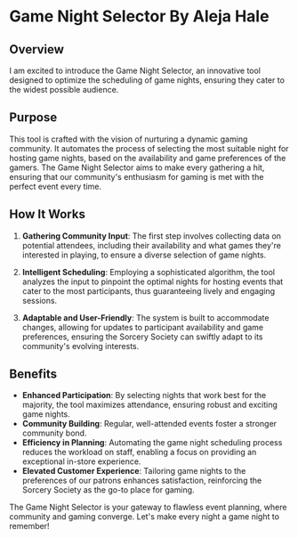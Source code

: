 # Game Night Selector By Aleja Hale

## Overview

I am excited to introduce the Game Night Selector, an innovative tool designed to optimize the scheduling of game nights, ensuring they cater to the widest possible audience.

## Purpose

This tool is crafted with the vision of nurturing a dynamic gaming community. It automates the process of selecting the most suitable night for hosting game nights, based on the availability and game preferences of the gamers. The Game Night Selector aims to make every gathering a hit, ensuring that our community's enthusiasm for gaming is met with the perfect event every time.

## How It Works

1. **Gathering Community Input**: The first step involves collecting data on potential attendees, including their availability and what games they're interested in playing, to ensure a diverse selection of game nights.

2. **Intelligent Scheduling**: Employing a sophisticated algorithm, the tool analyzes the input to pinpoint the optimal nights for hosting events that cater to the most participants, thus guaranteeing lively and engaging sessions.

3. **Adaptable and User-Friendly**: The system is built to accommodate changes, allowing for updates to participant availability and game preferences, ensuring the Sorcery Society can swiftly adapt to its community's evolving interests.

## Benefits

- **Enhanced Participation**: By selecting nights that work best for the majority, the tool maximizes attendance, ensuring robust and exciting game nights.
- **Community Building**: Regular, well-attended events foster a stronger community bond.
- **Efficiency in Planning**: Automating the game night scheduling process reduces the workload on staff, enabling a focus on providing an exceptional in-store experience.
- **Elevated Customer Experience**: Tailoring game nights to the preferences of our patrons enhances satisfaction, reinforcing the Sorcery Society as the go-to place for gaming.

The Game Night Selector is your gateway to flawless event planning, where community and gaming converge. Let's make every night a game night to remember!